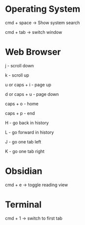 # Operating System

cmd + space -> Show system search

cmd + tab -> switch window

# Web Browser

j - scroll down

k - scroll up

u or caps + i - page up

d or caps + u - page down

caps + o - home

caps + p - end

H - go back in history

L - go forward in history

J - go one tab left

K - go one tab right

# Obsidian

cmd + e -> toggle reading view

# Terminal
cmd + 1 -> switch to first tab